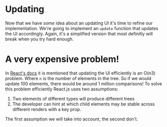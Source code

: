 # Updating

Now that we have *some* idea about an updating UI it's time to refine our implementation. We're going
to implement an `update` function that updates the UI accordingly. Again, it's a simplified version
that most definitly will break when you try hard enough. 

# A very expensive problem!

In [React's docs](https://facebook.github.io/react/docs/reconciliation.html) it is mentioned that updating 
the UI efficiently is an O(n3) problem. Where `n` is the number of elements in the tree. 
So if we would update 100 elements, there would be around 1 million comparisons! 
To solve this problem efficiently React.js uses two assumptions: 

1) Two elements of different types will produce different trees
2) The developer can hint at which child elements may be stable across different renders with a key prop.

The first assumption we will take into account, the second don't. 